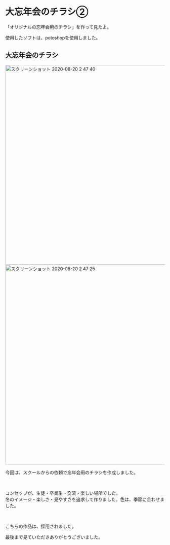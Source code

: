 <h1>大忘年会のチラシ②</h1>
<p>「オリジナルの忘年会用のチラシ」を作って見たよ。</p>
<p>使用したソフトは、potoshopを使用しました。</p>
<h2>大忘年会のチラシ</h2>
<img width="630" alt="スクリーンショット 2020-08-20 2 47 40" src="https://user-images.githubusercontent.com/69723183/90673112-332e5b00-e292-11ea-81da-e0546655db04.png">
<img width="631" alt="スクリーンショット 2020-08-20 2 47 25" src="https://user-images.githubusercontent.com/69723183/90673141-404b4a00-e292-11ea-959b-44a9a9098a9d.png">
<p>今回は、スクールからの依頼で忘年会用のチラシを作成しました。</p><br>
<p>コンセップが、生徒・卒業生・交流・楽しい場所でした。<br>冬のイメージ・楽しさ・見やすさを追求して作りました。色は、季節に合わせました。</p><br>
<p>こちらの作品は、採用されました。</p>
 <p>最後まで見ていただきありがとうございました。</p>
